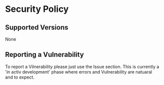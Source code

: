 # Security Policy

## Supported Versions

None

## Reporting a Vulnerability

To report a Vilnerability please just use the Issue section. This is currently a 'in activ development' phase where errors and Vulnerability are natuaral and to expect. 
